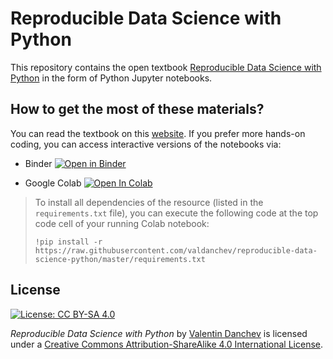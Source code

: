 # Reproducible Data Science with Python

This repository contains the open textbook [Reproducible Data Science with Python](https://valdanchev.github.io/reproducible-data-science-python/intro.html) in the form of Python Jupyter notebooks.

## How to get the most of these materials?

You can read the textbook on this [website](https://valdanchev.github.io/reproducible-data-science-python/intro.html). If you prefer more hands-on coding, you can access interactive versions of the notebooks via:

* Binder [![Open in Binder](https://mybinder.org/badge_logo.svg)](https://mybinder.org/v2/gh/valdanchev/reproducible-data-science-python/master)

* Google Colab [![Open In Colab](https://colab.research.google.com/assets/colab-badge.svg)](http://colab.research.google.com/github/valdanchev/reproducible-data-science-python/blob/gh-pages)
>	To install all dependencies of the resource (listed in the `requirements.txt` file), you can execute the following code at the top code cell of your running Colab notebook:    
>	```
>	!pip install -r https://raw.githubusercontent.com/valdanchev/reproducible-data-science-python/master/requirements.txt
>	``` 

## License

[![License: CC BY-SA 4.0](https://img.shields.io/badge/License-CC%20BY--SA%204.0-lightgrey.svg)](http://creativecommons.org/licenses/by-sa/4.0/)

_Reproducible Data Science with Python_ by [Valentin Danchev](https://valdanchev.github.io) is licensed under a [Creative Commons Attribution-ShareAlike 4.0 International License](https://creativecommons.org/licenses/by-sa/4.0/).
